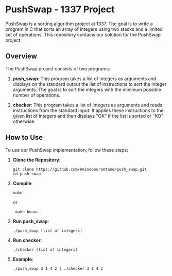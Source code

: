 # PushSwap - 1337 Project

PushSwap is a sorting algorithm project at 1337. The goal is to write a program in C that sorts an array of integers using two stacks and a limited set of operations. This repository contains our solution for the PushSwap project.

## Overview

The PushSwap project consists of two programs:

1. **push_swap**: This program takes a list of integers as arguments and displays on the standard output the list of instructions to sort the integer arguments. The goal is to sort the integers with the minimum possible number of operations.
   
2. **checker**: This program takes a list of integers as arguments and reads instructions from the standard input. It applies these instructions to the given list of integers and then displays "OK" if the list is sorted or "KO" otherwise.

## How to Use

To use our PushSwap implementation, follow these steps:

1. **Clone the Repository**:

    ```
    git clone https://github.com/Aminebouramtane/push_swap.git
    cd push_swap
    ```

2. **Compile**:

    ```
    make
    ```
    or
   ```
    make bonus
   ```

4. **Run push_swap**:

    ```
    ./push_swap [list of integers]
    ```

5. **Run checker**:

    ```
    ./checker [list of integers]
    ```

6. **Example**:

    ```
    ./push_swap 3 1 4 2 | ./checker 3 1 4 2
    ```










